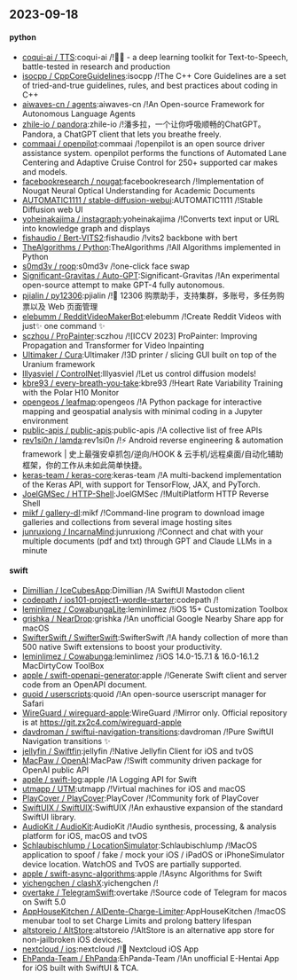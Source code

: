 ## 2023-09-18

#### python
* [coqui-ai / TTS](https://github.com/coqui-ai/TTS):coqui-ai /!🐸💬 - a deep learning toolkit for Text-to-Speech, battle-tested in research and production
* [isocpp / CppCoreGuidelines](https://github.com/isocpp/CppCoreGuidelines):isocpp /!The C++ Core Guidelines are a set of tried-and-true guidelines, rules, and best practices about coding in C++
* [aiwaves-cn / agents](https://github.com/aiwaves-cn/agents):aiwaves-cn /!An Open-source Framework for Autonomous Language Agents
* [zhile-io / pandora](https://github.com/zhile-io/pandora):zhile-io /!潘多拉，一个让你呼吸顺畅的ChatGPT。Pandora, a ChatGPT client that lets you breathe freely.
* [commaai / openpilot](https://github.com/commaai/openpilot):commaai /!openpilot is an open source driver assistance system. openpilot performs the functions of Automated Lane Centering and Adaptive Cruise Control for 250+ supported car makes and models.
* [facebookresearch / nougat](https://github.com/facebookresearch/nougat):facebookresearch /!Implementation of Nougat Neural Optical Understanding for Academic Documents
* [AUTOMATIC1111 / stable-diffusion-webui](https://github.com/AUTOMATIC1111/stable-diffusion-webui):AUTOMATIC1111 /!Stable Diffusion web UI
* [yoheinakajima / instagraph](https://github.com/yoheinakajima/instagraph):yoheinakajima /!Converts text input or URL into knowledge graph and displays
* [fishaudio / Bert-VITS2](https://github.com/fishaudio/Bert-VITS2):fishaudio /!vits2 backbone with bert
* [TheAlgorithms / Python](https://github.com/TheAlgorithms/Python):TheAlgorithms /!All Algorithms implemented in Python
* [s0md3v / roop](https://github.com/s0md3v/roop):s0md3v /!one-click face swap
* [Significant-Gravitas / Auto-GPT](https://github.com/Significant-Gravitas/Auto-GPT):Significant-Gravitas /!An experimental open-source attempt to make GPT-4 fully autonomous.
* [pjialin / py12306](https://github.com/pjialin/py12306):pjialin /!🚂 12306 购票助手，支持集群，多账号，多任务购票以及 Web 页面管理
* [elebumm / RedditVideoMakerBot](https://github.com/elebumm/RedditVideoMakerBot):elebumm /!Create Reddit Videos with just✨ one command ✨
* [sczhou / ProPainter](https://github.com/sczhou/ProPainter):sczhou /![ICCV 2023] ProPainter: Improving Propagation and Transformer for Video Inpainting
* [Ultimaker / Cura](https://github.com/Ultimaker/Cura):Ultimaker /!3D printer / slicing GUI built on top of the Uranium framework
* [lllyasviel / ControlNet](https://github.com/lllyasviel/ControlNet):lllyasviel /!Let us control diffusion models!
* [kbre93 / every-breath-you-take](https://github.com/kbre93/every-breath-you-take):kbre93 /!Heart Rate Variability Training with the Polar H10 Monitor
* [opengeos / leafmap](https://github.com/opengeos/leafmap):opengeos /!A Python package for interactive mapping and geospatial analysis with minimal coding in a Jupyter environment
* [public-apis / public-apis](https://github.com/public-apis/public-apis):public-apis /!A collective list of free APIs
* [rev1si0n / lamda](https://github.com/rev1si0n/lamda):rev1si0n /!⚡️ Android reverse engineering & automation framework | 史上最强安卓抓包/逆向/HOOK & 云手机/远程桌面/自动化辅助框架，你的工作从未如此简单快捷。
* [keras-team / keras-core](https://github.com/keras-team/keras-core):keras-team /!A multi-backend implementation of the Keras API, with support for TensorFlow, JAX, and PyTorch.
* [JoelGMSec / HTTP-Shell](https://github.com/JoelGMSec/HTTP-Shell):JoelGMSec /!MultiPlatform HTTP Reverse Shell
* [mikf / gallery-dl](https://github.com/mikf/gallery-dl):mikf /!Command-line program to download image galleries and collections from several image hosting sites
* [junruxiong / IncarnaMind](https://github.com/junruxiong/IncarnaMind):junruxiong /!Connect and chat with your multiple documents (pdf and txt) through GPT and Claude LLMs in a minute

#### swift
* [Dimillian / IceCubesApp](https://github.com/Dimillian/IceCubesApp):Dimillian /!A SwiftUI Mastodon client
* [codepath / ios101-project1-wordle-starter](https://github.com/codepath/ios101-project1-wordle-starter):codepath /!
* [leminlimez / CowabungaLite](https://github.com/leminlimez/CowabungaLite):leminlimez /!iOS 15+ Customization Toolbox
* [grishka / NearDrop](https://github.com/grishka/NearDrop):grishka /!An unofficial Google Nearby Share app for macOS
* [SwifterSwift / SwifterSwift](https://github.com/SwifterSwift/SwifterSwift):SwifterSwift /!A handy collection of more than 500 native Swift extensions to boost your productivity.
* [leminlimez / Cowabunga](https://github.com/leminlimez/Cowabunga):leminlimez /!iOS 14.0-15.7.1 & 16.0-16.1.2 MacDirtyCow ToolBox
* [apple / swift-openapi-generator](https://github.com/apple/swift-openapi-generator):apple /!Generate Swift client and server code from an OpenAPI document.
* [quoid / userscripts](https://github.com/quoid/userscripts):quoid /!An open-source userscript manager for Safari
* [WireGuard / wireguard-apple](https://github.com/WireGuard/wireguard-apple):WireGuard /!Mirror only. Official repository is at https://git.zx2c4.com/wireguard-apple
* [davdroman / swiftui-navigation-transitions](https://github.com/davdroman/swiftui-navigation-transitions):davdroman /!Pure SwiftUI Navigation transitions ✨
* [jellyfin / Swiftfin](https://github.com/jellyfin/Swiftfin):jellyfin /!Native Jellyfin Client for iOS and tvOS
* [MacPaw / OpenAI](https://github.com/MacPaw/OpenAI):MacPaw /!Swift community driven package for OpenAI public API
* [apple / swift-log](https://github.com/apple/swift-log):apple /!A Logging API for Swift
* [utmapp / UTM](https://github.com/utmapp/UTM):utmapp /!Virtual machines for iOS and macOS
* [PlayCover / PlayCover](https://github.com/PlayCover/PlayCover):PlayCover /!Community fork of PlayCover
* [SwiftUIX / SwiftUIX](https://github.com/SwiftUIX/SwiftUIX):SwiftUIX /!An exhaustive expansion of the standard SwiftUI library.
* [AudioKit / AudioKit](https://github.com/AudioKit/AudioKit):AudioKit /!Audio synthesis, processing, & analysis platform for iOS, macOS and tvOS
* [Schlaubischlump / LocationSimulator](https://github.com/Schlaubischlump/LocationSimulator):Schlaubischlump /!MacOS application to spoof / fake / mock your iOS / iPadOS or iPhoneSimulator device location. WatchOS and TvOS are partially supported.
* [apple / swift-async-algorithms](https://github.com/apple/swift-async-algorithms):apple /!Async Algorithms for Swift
* [yichengchen / clashX](https://github.com/yichengchen/clashX):yichengchen /!
* [overtake / TelegramSwift](https://github.com/overtake/TelegramSwift):overtake /!Source code of Telegram for macos on Swift 5.0
* [AppHouseKitchen / AlDente-Charge-Limiter](https://github.com/AppHouseKitchen/AlDente-Charge-Limiter):AppHouseKitchen /!macOS menubar tool to set Charge Limits and prolong battery lifespan
* [altstoreio / AltStore](https://github.com/altstoreio/AltStore):altstoreio /!AltStore is an alternative app store for non-jailbroken iOS devices.
* [nextcloud / ios](https://github.com/nextcloud/ios):nextcloud /!📱 Nextcloud iOS App
* [EhPanda-Team / EhPanda](https://github.com/EhPanda-Team/EhPanda):EhPanda-Team /!An unofficial E-Hentai App for iOS built with SwiftUI & TCA.
